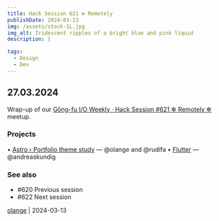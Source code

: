 ```yaml
---
title: Hack Session 621 ✼ Remotely
publishDate: 2024-03-13
img: /assets/stock-1L.jpg
img_alt: Iridescent ripples of a bright blue and pink liquid
description: |

tags:
  - Design
  - Dev
---
```


## 27.03.2024

Wrap-up of our [Gōng-fu I/O Weekly · Hack Session #621 ✼ Remotely ✼](https://www.meetup.com/fr-FR/gōngfuio/events/299662133/) meetup.

### Projects

• [Astro › Portfolio theme study](https://docs.astro.build/en/guides/content-collections/) — @olange and @rudifa
• [Flutter](https://flutter.dev) — @andreaskundig

### See also

* #620 Previous session
* #622 Next session

[olange](https://github.com/olange) | 2024-03-13


